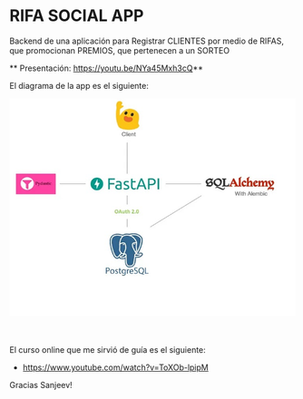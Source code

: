 # RIFA SOCIAL APP

Backend de una aplicación para Registrar CLIENTES por medio de RIFAS, que promocionan PREMIOS, que pertenecen a un SORTEO

** Presentación: https://youtu.be/NYa45Mxh3cQ**

El diagrama de la app es el siguiente:

![Alt text](esquema_app_sin_deploy.jpg)

<br />
<br />
El curso online que me sirvió de guía es el siguiente:

- https://www.youtube.com/watch?v=ToXOb-lpipM

Gracias Sanjeev!
